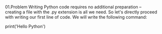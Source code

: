 01.Problem
Writing Python code requires no additional preparation – creating a file with the .py extension is all we need. So let's directly proceed with writing our first line of code. We will write the following command:

print('Hello Python')

